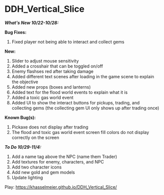 # DDH_Vertical_Slice
***What's New 10/22-10/28:***

**Bug Fixes:**
1. Fixed player not being able to interact and collect gems

**New:**
1. Slider to adjust mouse sensitivity
2. Added a crosshair that can be toggled on/off
3. Enemy flashses red after taking damage
4. Added different text scenes after loading in the game scene to explain the objective
5. Added new props (boxes and lanterns)
6. Added text for the flood world events to explain what it is
7. Added a toxic gas world event
8. Added UI to show the interact buttons for pickups, trading, and collecting gems (the collecting gem UI only shows up after trading once)

**Known Bug(s):**
1. Pickaxe does not display after trading
2. The flood and toxic gas world event screen fill colors do not display correctly on the screen

***To Do 10/29-11/4:***
1. Add a name tag above the NPC (name them Trader)
2. Add textures for enemy, characters, and NPC
3. Add two character icons
4. Add new gold and gem models
5. Update lighting

Play: https://khasselmeier.github.io/DDH_Vertical_Slice/
